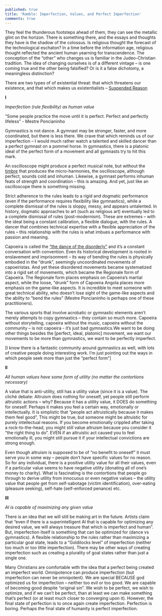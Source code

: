 ```yaml
---
published: true
title: 'Ramble: Imperfection, Values, and Perfect Imperfection'
comments: true
---
```

They feel the thunderous footsteps ahead of them, they can see the metallic glint on the horizon. There is something there, and the essays and thoughts they have is the shadow of the colossus. Is religious thought the forecast of the technological eschaton? In a time before the information age, religious thought reflected the ancient human yearning for transcendence. The conception of the “other” who changes us is familiar in the Judeo-Christian tradition. The idea of changing ourselves is of a different vintage – is one coming true and the other being falsified? Or is it a false dichotomy, a meaningless distinction? 

There are two types of of existential threat: that which threatens our existence, and that which makes us existentialists – [Suspended Reason](https://suspendedreason.com)

**I**

_Imperfection (rule flexibility) as human value_

“Some people practice the move until it is perfect. Perfect and perfectly lifeless” - Mestre Poncianinho

Gymnastics is not dance. A gymnast may be stronger, faster, and more coordinated, but there is less there. We crave that which reminds us of our imperfection – I would much rather watch a talented and skilled dancer than a perfect gymnast on a pommel horse. In gymnastics, there is a platonic ideal of the perfect form of a movement and all gymnasts try to hit this mark.

An oscilloscope might produce a perfect musical note, but without the [timbre](https://en.wikipedia.org/wiki/Timbre) that produces the micro-harmonies, the oscilloscope, although perfect, sounds cold and inhuman. Likewise, a gymnast performs inhuman feats of strength and coordination – this is amazing. And yet, just like an oscilloscope there is something missing.

Strict adherence to the rules leads to a rigid and dogmatic performance (even if the performance requires flexibility like gymnastics), while a complete dismissal of the rules is sloppy, messy, and appears untalented. In history, dogmatic approaches to art (such as religious art) eventually led to a complete dismissal of rules (post-modernism). These are extremes – with the ideal being a constant calibration, a flexible dialogue, with the rules. A dancer that combines technical expertise with a  flexible appreciation of the rules – this relationship with the rules is what imbues a performance with passion and meaning. 

Capoeira is called the [“the dance of the disorderly”](https://www.youtube.com/watch?v=SJXc6yMXBnM) and it’s a constant conversation with convention. Even its historical development is rooted in enslavement and imprisonment – its way of bending the rules is physically embodied in the “drunk”, seemingly uncoordinated movements of capoeiristas. And yet these disordered movements became systematized into a rigid set of movements, which became the Regionale form of Capoeira. The Regionale form places emphasis on Capoeira’s martial aspect, while the loose, “drunk” form of Capoeira Angola places more emphasis on the game-like aspects. It is incredible to meet someone with great technical ability, who doesn’t lose sight of the game-like aspects and the ability to “bend the rules” (Mestre Poncianinho is perhaps one of these practitioners). 

The various sports that involve acrobatic or gymnastic elements aren’t merely attempts to copy gymnastics – they contain so much more. Capoeira without storytelling, capoeira without the music, capoeira without the community – is not capoeira - it’s just bad gymnastics.We want to be doing other things besides the \[perfect, ideal, platonic] movement, we want our movements to be more than gymnastics, we want to be perfectly imperfect. 

\[I know there is a fantastic community around gymnastics as well, with lots of creative people doing interesting work. I’m just pointing out the ways in which people seek more than just the “perfect form”] 

**II**

_All human values have some form of utility (no matter the contortions necessary)_

A value that is anti-utility, still has a utility value (since it is a value). The cliché debate: Altruism does nothing for oneself, yet people still perform altruistic actions – why?  Because it has a utility value, it DOES do something for oneself. Perhaps it makes you feel a certain way, emotionally or intellectually. It is simplistic that “people act altruistically because it makes them feel good”, This might be true, but someone might be altruistic for purely intellectual reasons. If you become emotionally crippled after taking a rock-to-the-head, you might still value altruism because you consider it “the right thing to do”. EVEN if an altruistic act caused you to feel emotionally ill, you might still pursue it if your intellectual convictions are strong enough.

Even though altruism is supposed to be of “no benefit to oneself” it must serve you in some way – people don’t have specific values for no reason. So for any individual, there is a positive utility value for all their values, even if a particular value seems to have negative utility (donating all of one’s money to charity). What is fascinating is the contortions that people go through to derive utility from innocuous or even negative values – the utility value that people get from self-sabotage (victim identification), over-eating (pleasure seeking), self-hate (self-enforced penance) etc.

**III**

_AI is capable of maximizing any given value_

There is an idea that we will still be making art in the future. Artists claim that “even if there is a superintelligent AI that is capable for optimizing any desired value, we will always treasure that which is imperfect and human”. But, imperfection itself is something that can be optimized for (dance vs gymnastics). A flexible relationship to the rules rather than maximizing a particular goal state, leads to a “Goldilocks level” of imperfection (neither too much or too little imperfection). There may be other ways of creating imperfection such as creating a plurality of goal states rather than just a single one.

Many Christians are comfortable with the idea that a perfect being created an imperfect world. Omnipotence can produce imperfection (but imperfection can never be omnipotent). We are special BECAUSE god optimized us for imperfection – neither too evil or too good. We are capable of becoming good despite “original sin”. We wish to be perfect, we wish to optimize, and if we can’t be perfect, than at least we can make something that’s perfect (or at least much closer to converging upon it). However, the final state of perfection is to once again create imperfection. Perfection is boring. Perhaps the final state of humanity is perfect imperfection.
